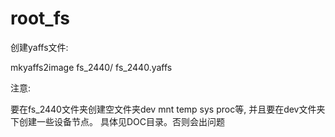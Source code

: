 # root_fs

创建yaffs文件:

mkyaffs2image  fs_2440/  fs_2440.yaffs



注意:

要在fs_2440文件夹创建空文件夹dev mnt temp sys proc等, 并且要在dev文件夹下创建一些设备节点。
具体见DOC目录。否则会出问题
